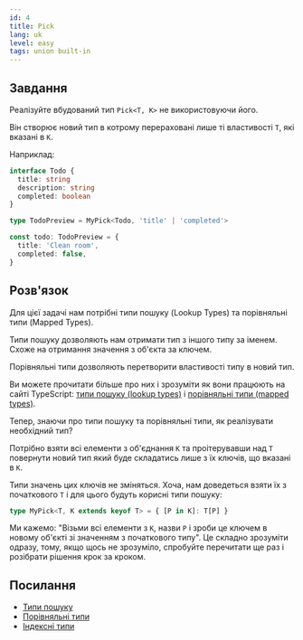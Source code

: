 ```yaml
---
id: 4
title: Pick
lang: uk
level: easy
tags: union built-in
---
```


## Завдання

Реалізуйте вбудований тип `Pick<T, K>` не використовуючи його.

Він створює новий тип в котрому перераховані лише ті властивості `T`, які вказані в `K`.

Наприклад:

```ts
interface Todo {
  title: string
  description: string
  completed: boolean
}

type TodoPreview = MyPick<Todo, 'title' | 'completed'>

const todo: TodoPreview = {
  title: 'Clean room',
  completed: false,
}
```

## Розв'язок

Для цієї задачі нам потрібні типи пошуку (Lookup Types) та порівняльні типи (Mapped Types).

Типи пошуку дозволяють нам отримати тип з іншого типу за іменем.
Схоже на отримання значення з об'єкта за ключем.

Порівняльні типи дозволяють перетворити властивості типу в новий тип.

Ви можете прочитати більше про них і зрозуміти як вони працюють на сайті TypeScript: [типи пошуку (lookup types)](https://www.typescriptlang.org/docs/handbook/release-notes/typescript-2-1.html#keyof-and-lookup-types) і [порівняльні типи (mapped types)](https://www.typescriptlang.org/docs/handbook/advanced-types.html#mapped-types).

Тепер, знаючи про типи пошуку та порівняльні типи, як реалізувати необхідний тип?

Потрібно взяти всі елементи з об'єднання `K` та проітерувавши над `T` повернути новий тип який буде складатись лише з їх ключів, що вказані в `K`.

Типи значень цих ключів не зміняться.
Хоча, нам доведеться взяти їх з початкового `T` і для цього будуть корисні типи пошуку:

```ts
type MyPick<T, K extends keyof T> = { [P in K]: T[P] }
```

Ми кажемо: "Візьми всі елементи з `К`, назви `Р` і зроби це ключем в новому об'єкті зі значенням з початкового типу".
Це складно зрозуміти одразу, тому, якщо щось не зрозуміло, спробуйте перечитати ще раз і розібрати рішення крок за кроком.

## Посилання

- [Типи пошуку](https://www.typescriptlang.org/docs/handbook/release-notes/typescript-2-1.html#keyof-and-lookup-types)
- [Порівняльні типи](https://www.typescriptlang.org/docs/handbook/advanced-types.html#mapped-types)
- [Індексні типи](https://www.typescriptlang.org/docs/handbook/advanced-types.html#index-types)
